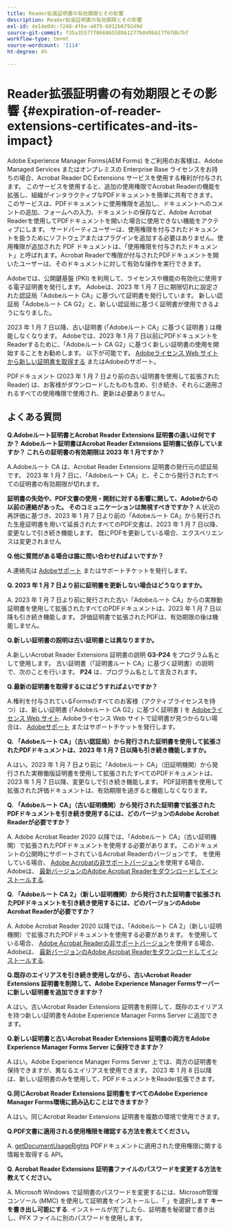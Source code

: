 ```yaml
---
title: Reader拡張証明書の有効期限とその影響
description: Reader拡張証明書の有効期限とその影響
exl-id: 4e14e0dc-f248-4f6e-a075-6012b6792d9d
source-git-commit: f35a35577f06686558bb1277b0d9bb17f6f0b7bf
workflow-type: tm+mt
source-wordcount: '1114'
ht-degree: 4%

---
```



# Reader拡張証明書の有効期限とその影響 {#expiration-of-reader-extensions-certificates-and-its-impact}

Adobe Experience Manager Forms(AEM Forms) をご利用のお客様は、Adobe Managed Services またはオンプレミスの Enterprise Base ライセンスをお持ちの場合、Acrobat Reader DC Extensions サービスを使用する権利が付与されます。 このサービスを使用すると、追加の使用権限でAcrobat Readerの機能を拡張し、組織がインタラクティブなPDFドキュメントを簡単に共有できます。 このサービスは、PDFドキュメントに使用権限を追加し、ドキュメントへのコメントの追加、フォームへの入力、ドキュメントの保存など、Adobe Acrobat Readerを使用してPDFドキュメントを開いた場合に使用できない機能をアクティブにします。 サードパーティユーザーは、使用権限を付与されたドキュメントを扱うためにソフトウェアまたはプラグインを追加する必要はありません。使用権限が追加された PDF ドキュメントは、「使用権限を付与されたドキュメント」と呼ばれます。Acrobat Readerで権限が付与されたPDFドキュメントを開いたユーザーは、そのドキュメントに対して有効な操作を実行できます。

Adobeでは、公開鍵基盤 (PKI) を利用して、ライセンスや機能の有効化に使用する電子証明書を発行します。 Adobeは、2023 年 1 月 7 日に期限切れに設定された認証局「Adobeルート CA」に基づいて証明書を発行しています。 新しい認証局「Adobeルート CA G2」と、新しい認証局に基づく証明書が使用できるようになりました。

2023 年 1 月 7 日以降、古い証明書 (「Adobeルート CA」に基づく証明書 ) は機能しなくなります。 Adobeでは、2023 年 1 月 7 日以前にPDFドキュメントをReaderするために、「Adobeルート CA G2」に基づく新しい証明書の使用を開始することをお勧めします。  以下が可能です。 [Adobeライセンス Web サイトから新しい証明書を取得する](https://licensing.adobe.com/) またはAdobeのサポート。

PDFドキュメント (2023 年 1 月 7 日より前の古い証明書を使用して拡張されたReader) は、お客様がダウンロードしたものも含め、引き続き、それらに適用されるすべての使用権限で使用され、更新は必要ありません。

## よくある質問

**Q.Adobeルート証明書とAcrobat Reader Extensions 証明書の違いは何ですか？ Adobeルート証明書はAcrobat Reader Extensions 証明書に依存していますか？ これらの証明書の有効期限は 2023 年 1 月ですか？**

A.Adobeルート CA は、Acrobat Reader Extensions 証明書の発行元の認証局です。 2023 年 1 月 7 日に、「Adobeルート CA」と、そこから発行されたすべての証明書の有効期限が切れます。

**証明書の失効や、PDF文書の使用・開封に対する影響に関して、Adobeからの以前の連絡があった。 そのコミュニケーションは無視すべきですか？**
A.状況の再評価に基づき、2023 年 1 月 7 日より前の「Adobeルート CA」から発行された生産証明書を用いて延長されたすべてのPDF文書は、2023 年 1 月 7 日以降、変更なしで引き続き機能します。 既にPDFを更新している場合、エクスペリエンスは変更されません

**Q.他に質問がある場合は誰に問い合わせればよいですか？**

A.連絡先は [Adobeサポート](https://experienceleague.adobe.com/?support-solution=Experience+Manager&amp;lang=ja#support) またはサポートチケットを発行します。

**Q. 2023 年 1 月 7 日より前に証明書を更新しない場合はどうなりますか。**

A. 2023 年 1 月 7 日より前に発行された古い「Adobeルート CA」からの実稼動証明書を使用して拡張されたすべてのPDFドキュメントは、2023 年 1 月 7 日以降も引き続き機能します。 評価証明書で拡張されたPDFは、有効期限の後は機能しません。

**Q.新しい証明書の説明は古い証明書とは異なりますか。**

A.新しいAcrobat Reader Extensions 証明書の説明 **G3-P24** をプログラム名として使用します。 古い証明書（「証明書ルート CA」に基づく証明書）の説明で、次のことを行います。 **P24** は、プログラム名として言及されます。

**Q.最新の証明書を取得するにはどうすればよいですか？**

A.権利を付与されているFormsのすべてのお客様（アクティブライセンスを持つ）は、新しい証明書 (「Adobeルート CA G2」に基づく証明書 ) を [Adobeライセンス Web サイト](https://licensing.adobe.com/). Adobeライセンス Web サイトで証明書が見つからない場合は、 [Adobeサポート](https://experienceleague.adobe.com/?support-solution=Experience+Manager&amp;lang=en#support) またはサポートチケットを発行します。

**Q. 「Adobeルート CA」（古い認証局）から発行された証明書を使用して拡張されたPDFドキュメントは、2023 年 1 月 7 日以降も引き続き機能しますか。**

A.はい。2023 年 1 月 7 日より前に「Adobeルート CA」（旧証明機関）から発行された実稼働版証明書を使用して拡張されたすべてのPDFドキュメントは、2023 年 1 月 7 日以降、変更なしで引き続き機能します。 PDF証明書を使用して拡張された評価ドキュメントは、有効期限を過ぎると機能しなくなります。

**Q. 「Adobeルート CA」（古い証明機関）から発行された証明書で拡張されたPDFドキュメントを引き続き使用するには、どのバージョンのAdobe Acrobat Readerが必要ですか？**

A. Adobe Acrobat Reader 2020 以降では、「Adobeルート CA」（古い証明機関）で拡張されたPDFドキュメントを使用する必要があります。 このドキュメントの公開時にサポートされているAcrobat Readerのバージョンです。 を使用している場合、 [Adobe Acrobatの非サポートバージョン](https://helpx.adobe.com/jp/support/programs/eol-matrix.html)を使用する場合、Adobeは、 [最新バージョンのAdobe Acrobat Readerをダウンロードしてインストールする](https://get.adobe.com/jp/reader/).

**Q. 「Adobeルート CA 2」（新しい証明機関）から発行された証明書で拡張されたPDFドキュメントを引き続き使用するには、どのバージョンのAdobe Acrobat Readerが必要ですか？**

A. Adobe Acrobat Reader 2020 以降では、「Adobeルート CA 2」（新しい証明機関）で拡張されたPDFドキュメントを使用する必要があります。 を使用している場合、 [Adobe Acrobat Readerの非サポートバージョン](https://helpx.adobe.com/support/programs/eol-matrix.html)を使用する場合、Adobeは、 [最新バージョンのAdobe Acrobat Readerをダウンロードしてインストールする](https://get.adobe.com/reader/).

**Q.既存のエイリアスを引き続き使用しながら、古いAcrobat Reader Extensions 証明書を削除して、Adobe Experience Manager Formsサーバーに新しい証明書を追加できますか？**

A.はい。古いAcrobat Reader Extensions 証明書を削除して、既存のエイリアスを持つ新しい証明書をAdobe Experience Manager Forms Server に追加できます。

**Q.新しい証明書と古いAcrobat Reader Extensions 証明書の両方をAdobe Experience Manager Forms Server に保持できますか？**

A.はい。Adobe Experience Manager Forms Server 上では、両方の証明書を保持できますが、異なるエイリアスを使用できます。 2023 年 1 月 8 日以降は、新しい証明書のみを使用して、PDFドキュメントをReader拡張できます。

**Q.同じAcrobat Reader Extensions 証明書をすべてのAdobe Experience Manager Forms環境に読み込むことはできますか？**

A.はい。同じAcrobat Reader Extensions 証明書を複数の環境で使用できます。

**Q.PDF文書に適用される使用権限を確認する方法を教えてください。**

A. [getDocumentUsageRights](https://experienceleague.adobe.com/docs/experience-manager-65/forms/developer-reference/programming-aem-forms-jee/java-api-quick-start-code-examples/acrobat-reader-dc-extensions-service.html?lang=en#quick-start-soap-mode-retrieving-credential-information-using-the-java-api) PDFドキュメントに適用された使用権限に関する情報を取得する API。

**Q. Acrobat Reader Extensions 証明書ファイルのパスワードを変更する方法を教えてください。**

A. Microsoft Windows で証明書のパスワードを変更するには、Microsoft管理コンソール (MMC) を使用して証明書をインストールし、「 」を選択します **キーを書き出し可能にする**. インストールが完了したら、証明書を秘密鍵で書き出し、PFX ファイルに別のパスワードを使用します。


<!-- 
## Applying the certificates {#obtaning-and-applying-the-certificates} 

You can choose one of the following paths to apply latest certificates:

* [Updating certificates for an AEM Forms on JEE environment](#Updating-and-Applying-certificates-for-an-AEM-Forms-on-JEE-environment) 
* [Updating certificates for an AEM Forms on OSGi environment](#Updating-and-applying-certificates-for-an-AEM-Forms-on-OSGi-environment)

>[!NOTE]
>
>The document uses the term certificates and credentials interchangeably.

### Pre-requisites {#Pre-requisites}

Updating the certificates requires using actions available on AEM Forms administrator console and Reader Extension APIs provided by AEM Forms. The document is intended for users and administrators with knowledge of using Adobe Experience Manger Forms APIs. Before you start, ensure that: 

* the user has administrator rights on underlying AEM Forms environment. 
* the user has setup the [development environment](https://experienceleague.adobe.com/docs/experience-manager-65/developing/devtools/howto-projects-eclipse.html) and has access to it.
* [obtain the certificates](#obtain-the-certificates).


### Obtain the certificates {#obtain-the-certificates}

The Rights credential is delivered as a digital certificate that contains the public key, the private key, and the password used to access the credential.

If your organization purchases a production version of Reader Extensions, the production Rights credential is delivered by Adobe Licensing Website (LWS). A production Rights credential is unique to your organization and can enable the specific usage rights that you require.

If you obtained Reader Extensions through a partner or software provider who integrated Reader Extensions into their software, the Rights credential is provided to you by that partner who, in turn, receives this credential from Adobe.

>[!NOTE]
>
>The Rights credential cannot be used for typical document signing or assertion of identity. For these applications, you can use a self-sign certificate or acquire an identity certificate from a Certificate Authority (CA).

The following types of Rights credentials are available:

**Customer Evaluation**: A credential with a short validity period that is provided to customers who want to evaluate Reader Extensions. Usage rights applied to documents using this credential expire when the credential expires. This type of credential is valid only for two to three months.

**Production**: A credential with a long validity period that is provided to customers who purchased the full product. Production credentials are unique to each customer but can be installed on multiple systems.

If you have already used certificates to reader extend PDF files, download a production certificate from [Adobe Licensing Website (LWS)](https://licensing.adobe.com/).

### Applying certificates for an AEM Forms on JEE environment {#Updating-and-Applying-certificates-for-an-AEM-Forms-on-JEE-environment} 

Applying new certificates on AEM Forms on JEE stack requires importing new credentials and applying usage rights. You can use admin console to import credentials and AEM Forms Reader Extension APIs to apply usage rights. 

#### Import and configure credentials 

You can use the Trust Store Management pages to import a new credential. The Trust Store may contain more than one Reader Extensions credential. You must designate one of those credentials as the default Reader Extensions credential. The default credential is used when a Workbench user is unable to determine which credential to use during process creation. These rules apply to default credentials:

* If you import a Reader Extensions credential and the Trust Store contains no other Reader Extensions credentials, it is set as the default.
* If you import a Reader Extensions credential with the Default option selected, the default type is removed from an existing default credential. The imported credential becomes the default.
* You cannot delete a default Reader Extensions credential. To delete the default credential, first set another credential as the default. An exception to this rule is that if there is only one credential, you can delete it even though it is the default.
* You cannot update a default Reader Extensions credential.

To import the credentials: 

1. In administration console, click Settings > Trust Store Management > Local Credentials.
1. Click Import and, under Trust Store Type, select Acrobat Reader DC extensions Credential.
1. (Optional) To indicate that this credential is the default credential to use with Acrobat Reader DC extensions, select Default.
1. In the Alias box, type an identifier for the credential. This identifier is used as the display name for the credential in Acrobat Reader DC extensions. This alias is also used to access the credential programmatically using the AEM forms SDK.
1. Click Choose File to locate the credential, type the password of the credential, and then click OK.

If the error message "Failed to import credential due to either incorrect file format, or incorrect password" appears, verify that the password is valid.

You can also import and delete credentials programmatically. (See [Programming with AEM forms](../../developing/credentials.md).)

<!-- ### Remove usage rights from existing rights-enabled PDF documents

Remove usage rights from existing rights-enabled PDF documents before applying usage rights with latest credentials. AEM Forms on JEE provides APIs to remove usage rights. For detailed instructions, see [Removing Usage Rights from PDF Documents](../../developing/assigning-usage-rights.md#removing-usage-rights-from-pdf-documents).

To remove usage rights for AEM Forms on JEE processes developed in Workbench, see [Workbench Help](https://helpx.adobe.com/content/dam/help/en/experience-manager/6-5/forms/pdf/WorkbenchHelp.pdf). 

#### Apply the usage rights to PDF documents 

After importing new credentials, you can apply usage rights to PDF documents using the Acrobat Reader DC extensions Java Client API and web service.  For details, see [Applying Usage Rights to PDF Documents](../../developing/assigning-usage-rights.md#applying-usage-rights-to-pdf-documents). 


### Applying certificates for an AEM Forms on OSGi environment {#Updating-and-applying-certificates-for-an-AEM-Forms-on-OSGi-environment}

Applying new certificates on AEM Forms on OSGi stack requires importing new credentials and applying usage rights. You can use admin console to import credentials and AEM Forms Reader Extension APIs to apply usage rights. 

#### Import credentials {#Import-credentials}

In an AEM Forms on OSGi environment, a Reader Extension credential is associated with fd-service user. Before adding credentials for fd-user key store, perform the following steps to create a key store: 

1. Log in to your AEM Author instance as an Administrator.
1. Go to **[!UICONTROL Tools]**> **[!UICONTROL Security]**>**[!UICONTROL Users]**.
1. Scroll down the list of users until you find fd-service user account.
1. Click **[!UICONTROL fd-service]** user.
1. Click keystore tab.
1. Click **[!UICONTROL Create KeyStore]**.
1. Set the KeyStore Access Password and save your settings to create the KeyStore password.

After creating the key-store, add credentials to fd-service user. The following video explains the steps: 

>[!VIDEO](https://images-tv.adobe.com/mpcv3/5577/8db8e554-f04b-4fae-8108-b9b5e0eb03ad_1627925794.854x480at800_h264.mp4)

The following command list the details of the pfx file. Before running the command, navigate to the directory that contains the .pfx file.

`keytool -v -list -storetype pkcs12 -keystore [name of your .pfx file]`

For example keytool -v -list -storetype pkcs12 -keystore 1005566.pfx where 1005566.pfx is the name of my pfx file

<!-- ### Remove usage rights from existing rights-enabled PDF documents

Remove usage rights from existing rights-enabled PDF documents before applying usage rights with latest credentials. You can remove the usage rights for a document by invoking the removeUsageRights API from within the docAssuranceServiceAPI. For detailed information, see [Remove Usage Rights](/help/forms/using/aem-document-services-programmatically.md#removing-usage-rights) document.

#### Apply the usage rights to PDF documents 

To apply usage rights in an AEM Forms on OSGi environment, Create custom OSGi service to usage rights to the documents. You can also create a servlet with a POST method to return the reader extended PDF to the user. For detailed instructions, see [Applying Reader Extensions](https://experienceleague.adobe.com/docs/experience-manager-learn/forms/document-services/apply-reader-extension-rights-to-pdf.html).  -->
